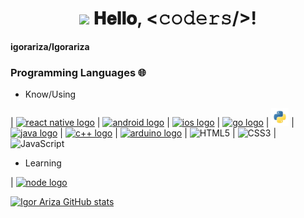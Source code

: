 <h1 align="center">
  <a target="_blank">
    <img src="https://user-images.githubusercontent.com/18409088/129069754-c41e7b3a-8e6c-4a6d-a558-648e7203139f.gif" width="44px" style="max-width:100%;">
  </a>
  𝐇𝐞𝐥𝐥𝐨, &lt;𝚌𝚘𝚍𝚎𝚛𝚜/&gt;!
</h1>

**igorariza/Igorariza** 

### Programming Languages 🌐

- Know/Using

| [<img src="https://user-images.githubusercontent.com/18409088/129100018-c75e1ca5-3c0d-4f2a-949a-2d376aae09be.png" alt="react native logo" width="24">](https://reactnative.dev/)
| [<img src="https://user-images.githubusercontent.com/18409088/129100400-e7f90b17-f86b-418c-987e-6a0ecd0266d9.png" alt="android logo" width="24">](https://android.com/)
| [<img src="https://user-images.githubusercontent.com/18409088/129431609-d5d18123-38ef-4a96-8ecb-6387f673bf20.png" alt="ios logo" width="24">](https://apple.com/) 
| [<img src="https://raw.githubusercontent.com/Delta456/Delta456/master/img/golang.png" alt="go logo" width="38">](https://golang.org/)
| [<img src="https://raw.githubusercontent.com/github/explore/80688e429a7d4ef2fca1e82350fe8e3517d3494d/topics/python/python.png" alt="python logo" width="28">](https://www.python.org/) 
| [<img src="https://user-images.githubusercontent.com/18409088/129103060-491eacf3-f899-489f-bfa8-30a48dce8e2c.png" alt="java logo" width="28">](https://.java.com)
| [<img src="https://user-images.githubusercontent.com/18409088/129103285-8a918572-a7c8-4efe-82e6-8d396fa671d3.png" alt="c++ logo" width="28">](https://.java.com)
| [<img src="https://user-images.githubusercontent.com/18409088/129431542-7c12924f-97c9-4b85-be53-295cfd7af335.png" alt="arduino logo" width="32">](https://)
| ![HTML5](https://img.icons8.com/color/30/html-5.png)
| ![CSS3](https://img.icons8.com/color/30/css3.png) 
| ![JavaScript](https://img.icons8.com/color/30/javascript.png)
<br>
- Learning

| [<img src="https://user-images.githubusercontent.com/18409088/129431224-fdf06fd0-6459-4fbc-8920-aa3e324759ea.png" alt="node logo" width="28">](https://.java.com)


[![Igor Ariza GitHub stats](https://github-readme-stats.vercel.app/api?username=igorariza&count_private=true&show_icons=true&theme=radical)](https://github.com/igorariza)


